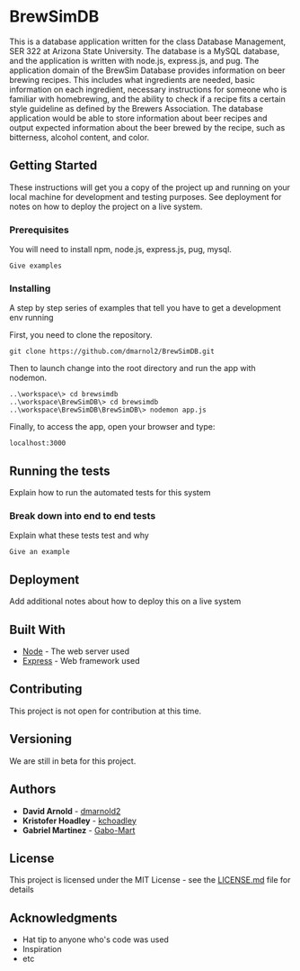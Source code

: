 # BrewSimDB


This is a database application written for the class Database Management, SER 322 at Arizona State University. The database is a MySQL database, and the application is written with node.js, express.js, and pug.
The application domain of the BrewSim Database provides information on beer brewing recipes. This includes what ingredients are needed, basic information on each ingredient, necessary instructions for someone who is familiar with homebrewing, and the ability to check if a recipe fits a certain style guideline as defined by the Brewers Association. The database application would be able to store information about beer recipes and output expected information about the beer brewed by the recipe, such as bitterness, alcohol content, and color.


## Getting Started

These instructions will get you a copy of the project up and running on your local machine for development and testing purposes. See deployment for notes on how to deploy the project on a live system.

### Prerequisites

You will need to install npm, node.js, express.js, pug, mysql.

```
Give examples
```

### Installing

A step by step series of examples that tell you have to get a development env running

First, you need to clone the repository.

```
git clone https://github.com/dmarnol2/BrewSimDB.git
```

Then to launch change into the root directory and run the app with nodemon.

```
..\workspace\> cd brewsimdb
..\workspace\BrewSimDB\> cd brewsimdb
..\workspace\BrewSimDB\BrewSimDB\> nodemon app.js
```

Finally, to access the app, open your browser and type:

```
localhost:3000
```
## Running the tests

Explain how to run the automated tests for this system

### Break down into end to end tests

Explain what these tests test and why

```
Give an example
```

## Deployment

Add additional notes about how to deploy this on a live system

## Built With

* [Node](https://github.com/nodejs/node) - The web server used
* [Express](https://github.com/expressjs/express) - Web framework used

## Contributing

This project is not open for contribution at this time.

## Versioning

We are still in beta for this project.

## Authors

* **David Arnold**  - [dmarnold2](https://github.com/dmarnol2)
* **Kristofer Hoadley**  - [kchoadley](https://github.com/kchoadley)
* **Gabriel Martinez** - [Gabo-Mart](https://github.com/gabo-mart)

## License

This project is licensed under the MIT License - see the [LICENSE.md](LICENSE.md) file for details

## Acknowledgments

* Hat tip to anyone who's code was used
* Inspiration
* etc



